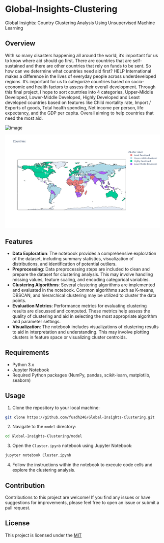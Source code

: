 # Global-Insights-Clustering
Global Insights: Country Clustering Analysis Using Unsupervised Machine Learning

## Overview
With so many disasters happening all around the world, it’s important for us to know where aid should go first. There are countries that are self-sustained and there are other countries that rely on funds to be sent. So how can we determine what countries need aid first? HELP International makes a difference in the lives of everyday people across underdeveloped regions. It’s important for us to categorize countries based on socio-economic and health factors to assess their overall development. Through this final project, I hope to sort countries into 4 categories, Upper-Middle Developed, Lower-Middle Developed, Highly Developed and Least developed countries based  on features like Child mortality rate, Import / Exports of goods, Total health spending, Net income per person, life expectancy, and the GDP per capita. Overall aiming to help countries that need the most aid.

![image](https://github.com/fuadh246/Global-Insights-Clustering/assets/93026516/22d90da7-98f1-4f55-a3d4-b045e0694b18)

![Choropleth Map](/Img/choropleth_map_of_all_countries.png)

## Features
- **Data Exploration**: The notebook provides a comprehensive exploration of the dataset, including summary statistics, visualization of distributions, and identification of potential outliers.
- **Preprocessing**: Data preprocessing steps are included to clean and prepare the dataset for clustering analysis. This may involve handling missing values, feature scaling, and encoding categorical variables.
- **Clustering Algorithms**: Several clustering algorithms are implemented and evaluated in the notebook. Common algorithms such as K-means, DBSCAN, and hierarchical clustering may be utilized to cluster the data points.
- **Evaluation Metrics**: Performance metrics for evaluating clustering results are discussed and computed. These metrics help assess the quality of clustering and aid in selecting the most appropriate algorithm and parameter settings.
- **Visualization**: The notebook includes visualizations of clustering results to aid in interpretation and understanding. This may involve plotting clusters in feature space or visualizing cluster centroids.

## Requirements
- Python 3.x
- Jupyter Notebook
- Required Python packages (NumPy, pandas, scikit-learn, matplotlib, seaborn)

## Usage
1. Clone the repository to your local machine:
```bash
git clone https://github.com/fuadh246/Global-Insights-Clustering.git
```
2. Navigate to the `model` directory:
```bash
cd Global-Insights-Clustering/model
```
3. Open the `Cluster.ipynb` notebook using Jupyter Notebook:
```bash
jupyter notebook Cluster.ipynb
```
4. Follow the instructions within the notebook to execute code cells and explore the clustering analysis.

## Contribution
Contributions to this project are welcome! If you find any issues or have suggestions for improvements, please feel free to open an issue or submit a pull request.

## License

This project is licensed under the [MIT](https://choosealicense.com/licenses/mit/)
